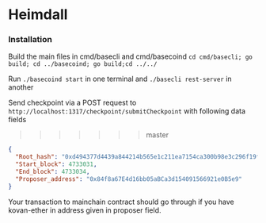 # Heimdall

### Installation

Build the main files in cmd/basecli and cmd/basecoind
`cd cmd/basecli; go build; cd ../basecoind; go build;cd ../../`

Run `./basecoind start` in one terminal and `./basecli rest-server` in another

Send checkpoint via a POST request to `http://localhost:1317/checkpoint/submitCheckpoint` with following data fields
>>>>>>> master

```json
{
  "Root_hash": "0xd494377d4439a844214b565e1c211ea7154ca300b98e3c296f19fc9ada36db33",
  "Start_block": 4733031,
  "End_block": 4733034,
  "Proposer_address": "0x84f8a67E4d16bb05aBCa3d154091566921e0B5e9"
}
```

Your transaction to mainchain contract should go through if you have kovan-ether in address given in proposer field.
